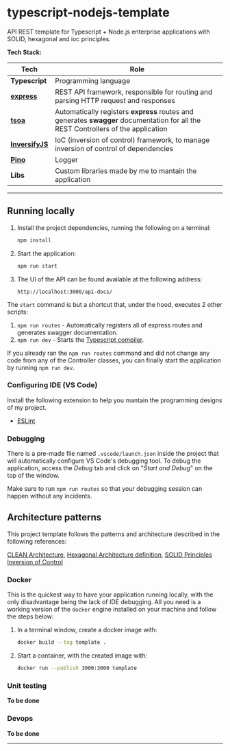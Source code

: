 # typescript-nodejs-template
API REST template for Typescript + Node.js enterprise applications with SOLID, hexagonal and ioc principles.

**Tech Stack:**

| Tech | Role | 
| --- | --- |
| **Typescript** | Programming language |
| **[express](https://expressjs.com/)** | REST API framework, responsible for routing and parsing HTTP request and responses | 
| **[tsoa](https://github.com/lukeautry/tsoa)** | Automatically registers **express** routes and generates **swagger** documentation for all the REST Controllers of the application | 
| **[InversifyJS](https://github.com/inversify/InversifyJS)** | IoC (inversion of control) framework, to manage inversion of control of dependencies |
| **[Pino](https://github.com/pinojs/pino)** | Logger |
| **Libs** | Custom libraries made by me to mantain the application |

---

## Running locally

1. Install the project dependencies, running the following on a terminal:

   ```bash
   npm install
   ```

2. Start the application:

   ```bash
   npm run start
   ```

3. The UI of the API can be found available at the following address:

   ```
   http://localhost:3000/api-docs/
   ```

The `start` command is but a shortcut that, under the hood, executes 2 other scripts:

1. `npm run routes` - Automatically registers all of express routes and generates swagger documentation.
2. `npm run dev` - Starts the [Typescript compiler](https://www.typescriptlang.org/docs/handbook/compiler-options.html).

If you already ran the `npm run routes` command and did not change any code from any of the Controller classes, you can finally start the application by running  `npm run dev`.

### Configuring IDE (VS Code)

Install the following extension to help you mantain the programming designs of my project.

- [ESLint](https://github.com/typescript-eslint/typescript-eslint#typescript-eslint)

### Debugging

There is a pre-made file named `.vscode/launch.json` inside the project that will automatically configure VS Code's debugging tool. To debug the application, access the _Debug_ tab and click on "_Start and Debug_" on the top of the window.

Make sure to run `npm run routes` so that your debugging session can happen without any incidents.

## Architecture patterns

This project template follows the patterns and architecture described in the following references:

 [CLEAN Architecture](https://blog.cleancoder.com/uncle-bob/2012/08/13/the-clean-architecture.html),
 [Hexagonal Architecture definition](https://en.wikipedia.org/wiki/Hexagonal_architecture_(software)),
 [SOLID Principles](https://en.wikipedia.org/wiki/SOLID)
 [Inversion of Control](https://en.wikipedia.org/wiki/Inversion_of_control)

### Docker

This is the quickest way to have your application running locally, with the only disadvantage being the lack of IDE debugging.
All you need is a working version of the `docker` engine installed on your machine and follow the steps below:

1. In a terminal window, create a docker image with:

   ```bash
   docker build --tag template .
   ```

2. Start a container, with the created image with:

   ```bash
   docker run --publish 3000:3000 template
   ```

### Unit testing

**To be done**

### Devops

**To be done**

---
